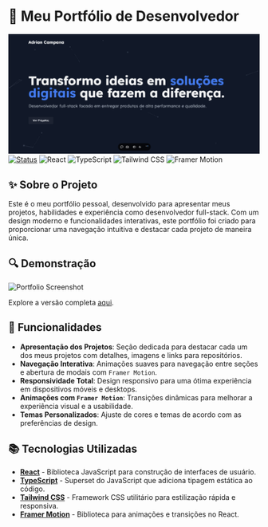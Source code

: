 # 🚀 Meu Portfólio de Desenvolvedor

[![Portfolio Preview](src/assets/portfolio.svg)](https://seulink.com) [![Status](https://img.shields.io/badge/status-Completed-success)](https://seulink.com) ![React](https://img.shields.io/badge/React-v18.2.0-blue?logo=react) ![TypeScript](https://img.shields.io/badge/TypeScript-v4.9.4-blue?logo=typescript) ![Tailwind CSS](https://img.shields.io/badge/Tailwind%20CSS-v3.2.4-blue?logo=tailwindcss) ![Framer Motion](https://img.shields.io/badge/Framer%20Motion-v6.2.3-blue?logo=framer)

## ✨ Sobre o Projeto

Este é o meu portfólio pessoal, desenvolvido para apresentar meus projetos, habilidades e experiência como desenvolvedor full-stack. Com um design moderno e funcionalidades interativas, este portfólio foi criado para proporcionar uma navegação intuitiva e destacar cada projeto de maneira única.

## 🔍 Demonstração

![Portfolio Screenshot](https://user-images.githubusercontent.com/link_to_image.png)

Explore a versão completa [aqui](https://seulink.com).

## 🔧 Funcionalidades

- **Apresentação dos Projetos**: Seção dedicada para destacar cada um dos meus projetos com detalhes, imagens e links para repositórios.
- **Navegação Interativa**: Animações suaves para navegação entre seções e abertura de modais com `Framer Motion`.
- **Responsividade Total**: Design responsivo para uma ótima experiência em dispositivos móveis e desktops.
- **Animações com `Framer Motion`**: Transições dinâmicas para melhorar a experiência visual e a usabilidade.
- **Temas Personalizados**: Ajuste de cores e temas de acordo com as preferências de design.

## 📚 Tecnologias Utilizadas

- **[React](https://reactjs.org/)** - Biblioteca JavaScript para construção de interfaces de usuário.
- **[TypeScript](https://www.typescriptlang.org/)** - Superset do JavaScript que adiciona tipagem estática ao código.
- **[Tailwind CSS](https://tailwindcss.com/)** - Framework CSS utilitário para estilização rápida e responsiva.
- **[Framer Motion](https://www.framer.com/motion/)** - Biblioteca para animações e transições no React.
